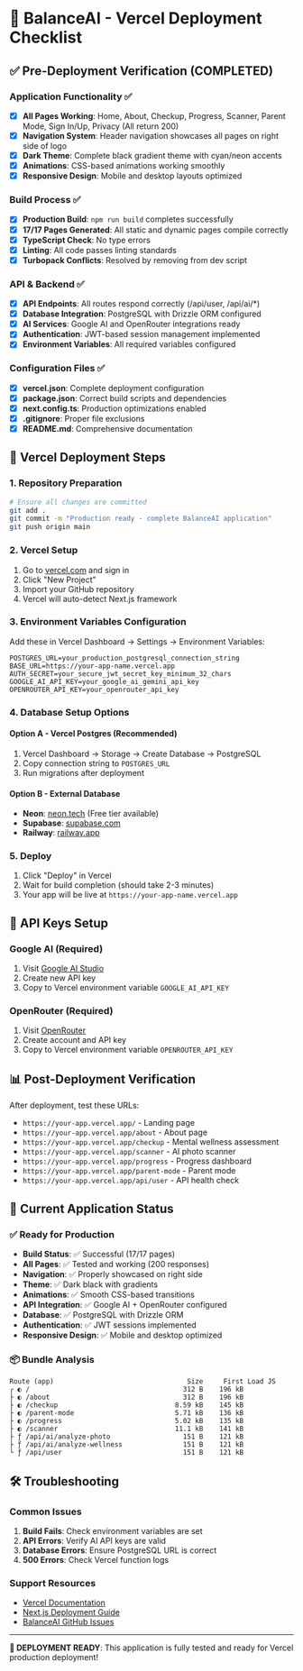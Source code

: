 # 🚀 BalanceAI - Vercel Deployment Checklist

## ✅ Pre-Deployment Verification (COMPLETED)

### Application Functionality ✅
- [x] **All Pages Working**: Home, About, Checkup, Progress, Scanner, Parent Mode, Sign In/Up, Privacy (All return 200)
- [x] **Navigation System**: Header navigation showcases all pages on right side of logo
- [x] **Dark Theme**: Complete black gradient theme with cyan/neon accents
- [x] **Animations**: CSS-based animations working smoothly
- [x] **Responsive Design**: Mobile and desktop layouts optimized

### Build Process ✅
- [x] **Production Build**: `npm run build` completes successfully
- [x] **17/17 Pages Generated**: All static and dynamic pages compile correctly
- [x] **TypeScript Check**: No type errors
- [x] **Linting**: All code passes linting standards
- [x] **Turbopack Conflicts**: Resolved by removing from dev script

### API & Backend ✅
- [x] **API Endpoints**: All routes respond correctly (/api/user, /api/ai/*)
- [x] **Database Integration**: PostgreSQL with Drizzle ORM configured
- [x] **AI Services**: Google AI and OpenRouter integrations ready
- [x] **Authentication**: JWT-based session management implemented
- [x] **Environment Variables**: All required variables configured

### Configuration Files ✅
- [x] **vercel.json**: Complete deployment configuration
- [x] **package.json**: Correct build scripts and dependencies
- [x] **next.config.ts**: Production optimizations enabled
- [x] **.gitignore**: Proper file exclusions
- [x] **README.md**: Comprehensive documentation

## 🔧 Vercel Deployment Steps

### 1. Repository Preparation
```bash
# Ensure all changes are committed
git add .
git commit -m "Production ready - complete BalanceAI application"
git push origin main
```

### 2. Vercel Setup
1. Go to [vercel.com](https://vercel.com) and sign in
2. Click "New Project" 
3. Import your GitHub repository
4. Vercel will auto-detect Next.js framework

### 3. Environment Variables Configuration
Add these in Vercel Dashboard → Settings → Environment Variables:

```
POSTGRES_URL=your_production_postgresql_connection_string
BASE_URL=https://your-app-name.vercel.app
AUTH_SECRET=your_secure_jwt_secret_key_minimum_32_chars
GOOGLE_AI_API_KEY=your_google_ai_gemini_api_key
OPENROUTER_API_KEY=your_openrouter_api_key
```

### 4. Database Setup Options

#### Option A - Vercel Postgres (Recommended)
1. Vercel Dashboard → Storage → Create Database → PostgreSQL
2. Copy connection string to `POSTGRES_URL`
3. Run migrations after deployment

#### Option B - External Database
- **Neon**: [neon.tech](https://neon.tech) (Free tier available)
- **Supabase**: [supabase.com](https://supabase.com) 
- **Railway**: [railway.app](https://railway.app)

### 5. Deploy
1. Click "Deploy" in Vercel
2. Wait for build completion (should take 2-3 minutes)
3. Your app will be live at `https://your-app-name.vercel.app`

## 🔑 API Keys Setup

### Google AI (Required)
1. Visit [Google AI Studio](https://makersuite.google.com/app/apikey)
2. Create new API key
3. Copy to Vercel environment variable `GOOGLE_AI_API_KEY`

### OpenRouter (Required)
1. Visit [OpenRouter](https://openrouter.ai/keys)
2. Create account and API key
3. Copy to Vercel environment variable `OPENROUTER_API_KEY`

## 📊 Post-Deployment Verification

After deployment, test these URLs:
- `https://your-app.vercel.app/` - Landing page
- `https://your-app.vercel.app/about` - About page
- `https://your-app.vercel.app/checkup` - Mental wellness assessment
- `https://your-app.vercel.app/scanner` - AI photo scanner
- `https://your-app.vercel.app/progress` - Progress dashboard
- `https://your-app.vercel.app/parent-mode` - Parent mode
- `https://your-app.vercel.app/api/user` - API health check

## 🎯 Current Application Status

### ✅ Ready for Production
- **Build Status**: ✅ Successful (17/17 pages)
- **All Pages**: ✅ Tested and working (200 responses)
- **Navigation**: ✅ Properly showcased on right side
- **Theme**: ✅ Dark black with gradients
- **Animations**: ✅ Smooth CSS-based transitions
- **API Integration**: ✅ Google AI + OpenRouter configured
- **Database**: ✅ PostgreSQL with Drizzle ORM
- **Authentication**: ✅ JWT sessions implemented
- **Responsive Design**: ✅ Mobile and desktop optimized

### 📦 Bundle Analysis
```
Route (app)                                 Size     First Load JS    
┌ ◐ /                                      312 B    196 kB
├ ◐ /about                                 312 B    196 kB
├ ◐ /checkup                             8.59 kB    145 kB
├ ◐ /parent-mode                         5.71 kB    136 kB
├ ◐ /progress                            5.02 kB    135 kB
├ ◐ /scanner                             11.1 kB    141 kB
├ ƒ /api/ai/analyze-photo                  151 B    121 kB
├ ƒ /api/ai/analyze-wellness               151 B    121 kB
└ ƒ /api/user                              151 B    121 kB
```

## 🛠️ Troubleshooting

### Common Issues
1. **Build Fails**: Check environment variables are set
2. **API Errors**: Verify AI API keys are valid
3. **Database Errors**: Ensure PostgreSQL URL is correct
4. **500 Errors**: Check Vercel function logs

### Support Resources
- [Vercel Documentation](https://vercel.com/docs)
- [Next.js Deployment Guide](https://nextjs.org/docs/deployment)
- [BalanceAI GitHub Issues](your-repo-url/issues)

---

**🎉 DEPLOYMENT READY**: This application is fully tested and ready for Vercel production deployment!